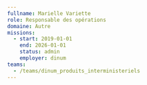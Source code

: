 ```yaml
---
fullname: Marielle Variette
role: Responsable des opérations
domaine: Autre
missions:
  - start: 2019-01-01
    end: 2026-01-01
    status: admin
    employer: dinum
teams:
  - /teams/dinum_produits_interministeriels
---
```

